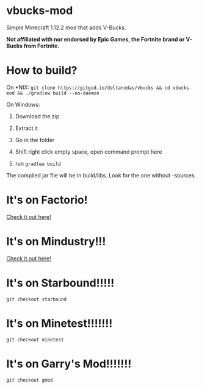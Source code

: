 # vbucks-mod
Simple Minecraft 1.12.2 mod that adds V-Bucks.

**Not affiliated with nor endorsed by Epic Games, the Fortnite brand or V-Bucks from Fortnite.**

# How to build?
On \*NIX: `git clone https://gitgud.io/deltanedas/vbucks && cd vbucks-mod && ./gradlew build --no-daemon`

On Windows:

1. Download the zip

2. Extract it

3. Go in the folder

4. Shift right click empty space, open command prompt here

5. run `gradlew build`

The compiled jar file will be in build/libs.
Look for the one without -sources.

# It's on Factorio!
[Check it out here!](https://github.com/DeltaNedas/vbucks-mod-factorio)

# It's on Mindustry!!!
[Check it out here!](https://github.com/DeltaNedas/vbucks)

# It's on Starbound!!!!!
`git checkout starbound`

# It's on Minetest!!!!!!!
`git checkout minetest`

# It's on Garry's Mod!!!!!!!
`git checkout gmod`
